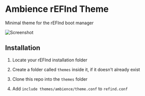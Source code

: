 # Ambience rEFInd Theme

Minimal theme for the rEFInd boot manager

![Screenshot](http://i.imgur.com/e7Zg8xI.png?1)

## Installation

1. Locate your rEFInd installation folder

2. Create a folder called `themes` inside it, if it doesn't already exist

3. Clone this repo into the `themes` folder

4. Add `include themes/ambience/theme.conf` to `refind.conf`
